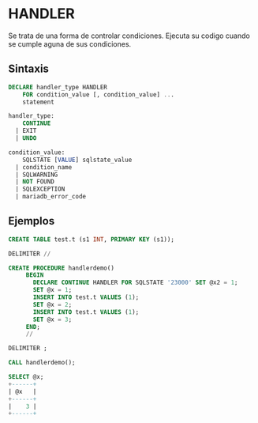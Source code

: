 # HANDLER

Se trata de una forma de controlar condiciones. Ejecuta su codigo cuando se cumple aguna de sus condiciones.


## Sintaxis

```sql
DECLARE handler_type HANDLER
    FOR condition_value [, condition_value] ...
    statement

handler_type:
    CONTINUE
  | EXIT 
  | UNDO

condition_value:
    SQLSTATE [VALUE] sqlstate_value
  | condition_name
  | SQLWARNING
  | NOT FOUND
  | SQLEXCEPTION
  | mariadb_error_code
```

## Ejemplos

```sql
CREATE TABLE test.t (s1 INT, PRIMARY KEY (s1));

DELIMITER //

CREATE PROCEDURE handlerdemo()
     BEGIN
       DECLARE CONTINUE HANDLER FOR SQLSTATE '23000' SET @x2 = 1;
       SET @x = 1;
       INSERT INTO test.t VALUES (1);
       SET @x = 2;
       INSERT INTO test.t VALUES (1);
       SET @x = 3;
     END;
     //

DELIMITER ;

CALL handlerdemo();

SELECT @x;
+------+
| @x   |
+------+
|    3 |
+------+
```